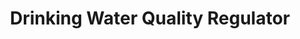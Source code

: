 ---
schema: default
title: Drinking Water Quality Regulator
description: an agency of the Scottish Government
logo: ''
type:
- Other Scottish Govt agency
portal_url: ''
org_url: https://dwqr.scot/
twitter_handle: 
wikidata_qid: Q108836857
wdtk_id: 
---